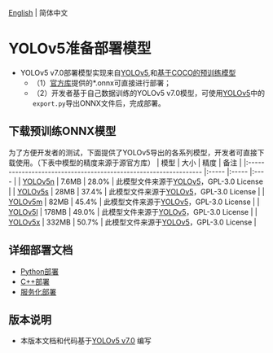 [English](README.md) | 简体中文
# YOLOv5准备部署模型

- YOLOv5 v7.0部署模型实现来自[YOLOv5](https://github.com/ultralytics/yolov5/tree/v7.0),和[基于COCO的预训练模型](https://github.com/ultralytics/yolov5/releases/tag/v7.0)
  - （1）[官方库](https://github.com/ultralytics/yolov5/releases/tag/v7.0)提供的*.onnx可直接进行部署；
  - （2）开发者基于自己数据训练的YOLOv5 v7.0模型，可使用[YOLOv5](https://github.com/ultralytics/yolov5)中的`export.py`导出ONNX文件后，完成部署。


## 下载预训练ONNX模型

为了方便开发者的测试，下面提供了YOLOv5导出的各系列模型，开发者可直接下载使用。（下表中模型的精度来源于源官方库）
| 模型                                                               | 大小    | 精度  | 备注 |
|:---------------------------------------------------------------- |:----- |:----- |:---- |
| [YOLOv5n](https://bj.bcebos.com/paddlehub/fastdeploy/yolov5n.onnx) | 7.6MB | 28.0% | 此模型文件来源于[YOLOv5](https://github.com/ultralytics/yolov5)，GPL-3.0 License |
| [YOLOv5s](https://bj.bcebos.com/paddlehub/fastdeploy/yolov5s.onnx) | 28MB | 37.4% | 此模型文件来源于[YOLOv5](https://github.com/ultralytics/yolov5)，GPL-3.0 License |
| [YOLOv5m](https://bj.bcebos.com/paddlehub/fastdeploy/yolov5m.onnx) | 82MB | 45.4% | 此模型文件来源于[YOLOv5](https://github.com/ultralytics/yolov5)，GPL-3.0 License |
| [YOLOv5l](https://bj.bcebos.com/paddlehub/fastdeploy/yolov5l.onnx) | 178MB | 49.0% | 此模型文件来源于[YOLOv5](https://github.com/ultralytics/yolov5)，GPL-3.0 License |
| [YOLOv5x](https://bj.bcebos.com/paddlehub/fastdeploy/yolov5x.onnx) | 332MB | 50.7% | 此模型文件来源于[YOLOv5](https://github.com/ultralytics/yolov5)，GPL-3.0 License |


## 详细部署文档

- [Python部署](python)
- [C++部署](cpp)
- [服务化部署](serving)

## 版本说明

- 本版本文档和代码基于[YOLOv5 v7.0](https://github.com/ultralytics/yolov5/tree/v7.0) 编写
